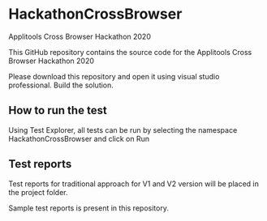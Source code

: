 # HackathonCrossBrowser
Applitools Cross Browser Hackathon 2020

This GitHub repository contains the source code for the Applitools Cross Browser Hackathon 2020 

Please download this repository and open it using visual studio professional. Build the solution. 

## How to run the test

Using Test Explorer, all tests can be run by selecting the namespace HackathonCrossBrowser and click on Run 

## Test reports

Test reports for traditional approach for V1 and V2 version will be placed in the project folder. 

Sample test reports is present in this repository. 

